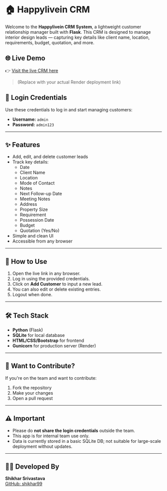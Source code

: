 # 🏠 Happylivein CRM

Welcome to the **Happylivein CRM System**, a lightweight customer relationship manager built with **Flask**. This CRM is designed to manage interior design leads — capturing key details like client name, location, requirements, budget, quotation, and more.

## 🌐 Live Demo

👉 [Visit the live CRM here](https://happylivein.onrender.com)  
> (Replace with your actual Render deployment link)

## 🔐 Login Credentials

Use these credentials to log in and start managing customers:

- **Username:** `admin`  
- **Password:** `admin123`

---

## ✨ Features

- Add, edit, and delete customer leads
- Track key details:
  - Date
  - Client Name
  - Location
  - Mode of Contact
  - Notes
  - Next Follow-up Date
  - Meeting Notes
  - Address
  - Property Size
  - Requirement
  - Possession Date
  - Budget
  - Quotation (Yes/No)
- Simple and clean UI
- Accessible from any browser

---

## 🚀 How to Use

1. Open the live link in any browser.
2. Log in using the provided credentials.
3. Click on **Add Customer** to input a new lead.
4. You can also edit or delete existing entries.
5. Logout when done.

---

## 🛠️ Tech Stack

- **Python** (Flask)
- **SQLite** for local database
- **HTML/CSS/Bootstrap** for frontend
- **Gunicorn** for production server (Render)

---

## 🧠 Want to Contribute?

If you're on the team and want to contribute:
1. Fork the repository
2. Make your changes
3. Open a pull request

---

## ⚠️ Important

- Please do **not share the login credentials** outside the team.
- This app is for internal team use only.
- Data is currently stored in a basic SQLite DB; not suitable for large-scale deployment without updates.

---

## 👨‍💻 Developed By

**Shikhar Srivastava**  
[GitHub: shikhar99](https://github.com/shikhar99)

